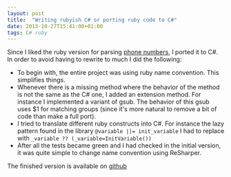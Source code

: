```yaml
---
layout: post
title:  "Writing rubyish C# or porting ruby code to C#"
date: 2013-10-27T15:41:00+01:00
tags: C# ruby
---
```


Since I liked the ruby version for parsing [phone numbers](https://github.com/sstephenson/global_phone), I ported it to C#. In order to avoid having to rewrite to much I did the following:

* To begin with, the entire project was using ruby name convention. This simplifies things.
* Whenever there is a missing method where the behavior of the method is not the same as the C# one, I added an extension method. For instance I implemented a variant of gsub. The behavior of this gsub uses $1 for matching groups (since it's more natural to remove a bit of code than make a full port).
* I tried to translate different ruby constructs into C#. For instance the lazy pattern found in the library `@variable ||= init_variable` I had to replace with `_variable ?? (_variable=InitVariable())`
* After all the tests became green and I had checked in the initial version, it was quite simple to change name convention using ReSharper.

The finished version is available on [github](https://github.com/wallymathieu/GlobalPhone)
